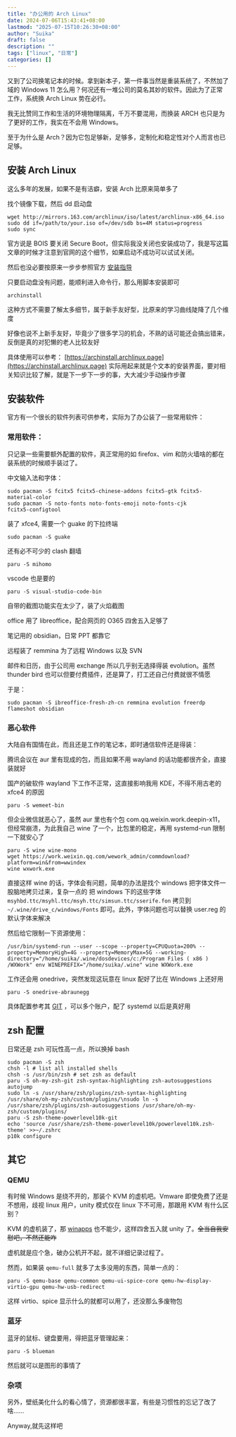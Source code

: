 ```yaml
---
title: "办公用的 Arch Linux"
date: 2024-07-06T15:43:41+08:00
lastmod: "2025-07-15T10:26:30+08:00"
author: "Suika"
draft: false
description: ""
tags: ["linux", "日常"]
categories: []
---
```


又到了公司换笔记本的时候。拿到新本子，第一件事当然是重装系统了，不然加了域的 Windows 11 怎么用？何况还有一堆公司的莫名其妙的软件。因此为了正常工作，系统换 Arch Linux 势在必行。

我无比赞同工作和生活的环境物理隔离，千万不要混用，而换装 ARCH 也只是为了更好的工作，我实在不会用 Windows。

至于为什么是 Arch？因为它包足够新，足够多，定制化和稳定性对个人而言也已足够。

## 安装 Arch Linux
这么多年的发展，如果不是有洁癖，安装 Arch 比原来简单多了

找个镜像下载，然后 dd 启动盘
```
wget http://mirrors.163.com/archlinux/iso/latest/archlinux-x86_64.iso
sudo dd if=/path/to/your.iso of=/dev/sdb bs=4M status=progress
sudo sync
```

官方说是 BOIS 要关闭 Secure Boot，但实际我没关闭也安装成功了，我是写这篇文章的时候才注意到官网的这个细节，如果启动不成功可以试试关闭。

然后也没必要按原来一步步参照官方 [安装指导](https://wiki.archlinux.org/title/Installation_guide)

只要启动盘没有问题，能顺利进入命令行，那么用脚本安装即可
```
archinstall
```

这种方式不需要了解太多细节，属于新手友好型，比原来的学习曲线陡降了几个维度

好像也说不上新手友好，毕竟少了很多学习的机会，不熟的话可能还会搞出错来，反倒是真的对犯懒的老人比较友好

具体使用可以参考： [https://archinstall.archlinux.page](https://archinstall.archlinux.page)
实际用起来就是个文本的安装界面，要对相关知识比较了解，就是下一步下一步的事，大大减少手动操作步骤

## 安装软件
官方有一个很长的软件列表可供参考，实际为了办公装了一些常用软件：

### 常用软件：
只记录一些需要额外配置的软件，真正常用的如 firefox、vim 和防火墙啥的都在装系统的时候顺手装过了。

中文输入法和字体：
```
sudo pacman -S fcitx5 fcitx5-chinese-addons fcitx5-gtk fcitx5-material-color
sudo pacman -S noto-fonts noto-fonts-emoji noto-fonts-cjk
fcitx5-configtool
```

装了 xfce4, 需要一个 guake 的下拉终端
```
sudo pacman -S guake
```

还有必不可少的 clash 翻墙
```
paru -S mihomo
```

vscode 也是要的
```
paru -S visual-studio-code-bin
```

自带的截图功能实在太少了，装了火焰截图

office 用了 libreoffice，配合网页的 O365 四舍五入足够了

笔记用的 obsidian，日常 PPT 都靠它

远程装了 remmina 为了远程 Windows 以及 SVN

邮件和日历，由于公司用 exchange 所以几乎别无选择得装 evolution。虽然 thunder bird 也可以但要付费插件，还是算了，打工还自己付费就很不情愿

于是：
```
sudo pacman -S ibreoffice-fresh-zh-cn remmina evolution freerdp flameshot obsidian
```

### 恶心软件
大陆自有国情在此，而且还是工作的笔记本，即时通信软件还是得装：

腾讯会议在 aur 里有现成的包，而且如果不用 wayland 的话功能都很齐全，直接装就好

国产的破软件 wayland 下工作不正常，这直接影响我用 KDE，不得不用古老的 xfce4 的原因
```
paru -S wemeet-bin
```

但企业微信就恶心了，虽然 aur 里也有个包 com.qq.weixin.work.deepin-x11，但经常崩溃，为此我自己 wine 了一个，比包里的稳定，再用 systemd-run 限制一下就安心了
```
paru -S wine wine-mono
wget https://work.weixin.qq.com/wework_admin/commdownload?platform=win&from=wwindex
wine wxwork.exe
```

直接这样 wine 的话，字体会有问题，简单的办法是找个 windows 把字体文件一股脑地拷贝过来，复杂一点的
把 windows 下的这些字体 `msyhbd.ttc/msyhl.ttc/msyh.ttc/simsun.ttc/sserife.fon` 拷贝到 `~/.wine/drive_c/windows/Fonts` 即可。此外，字体问题也可以替换 user.reg 的默认字体来解决

然后给它限制一下资源使用：
```
/usr/bin/systemd-run --user --scope --property=CPUQuota=200% --property=MemoryHigh=4G --property=MemoryMax=5G --working-directory="/home/suika/.wine/dosdevices/c:/Program Files ( x86 ) /WXWork" env WINEPREFIX="/home/suika/.wine" wine WXWork.exe
```

工作还会用 onedrive，突然发现这玩意在 linux 配好了比在 Windows 上还好用
```
paru -S onedrive-abraunegg
```

具体配置参考其 [GIT](https://github.com/abraunegg/onedrive) ，可以多个账户，配了 systemd 以后是真好用

## zsh 配置
日常还是 zsh 可玩性高一点，所以换掉 bash
```
sudo pacman -S zsh
chsh -l # list all installed shells
chsh -s /usr/bin/zsh # set zsh as default
paru -S oh-my-zsh-git zsh-syntax-highlighting zsh-autosuggestions autojump
sudo ln -s /usr/share/zsh/plugins/zsh-syntax-highlighting /usr/share/oh-my-zsh/custom/plugins/\nsudo ln -s /usr/share/zsh/plugins/zsh-autosuggestions /usr/share/oh-my-zsh/custom/plugins/
paru -S zsh-theme-powerlevel10k-git
echo 'source /usr/share/zsh-theme-powerlevel10k/powerlevel10k.zsh-theme' >>~/.zshrc
p10k configure
```

## 其它

### QEMU
有时候 Windows 是绕不开的，那装个 KVM 的虚机吧。Vmware 即使免费了还是不想用，歧视 linux 用户，unity 模式仅在 linux 下不可用，那跟用 KVM 有什么区别？

KVM 的虚机装了，那 [winapps](https://github.com/Fmstrat/winapps) 也不能少，这样四舍五入就 unity 了。~~全当自我安慰吧，不然还能咋~~

虚机就是应个急，破办公机开不起，就不详细记录过程了。

然而，如果装 `qemu-full` 就多了太多没用的东西，简单一点的：
```
paru -S qemu-base qemu-common qemu-ui-spice-core qemu-hw-display-virtio-gpu qemu-hw-usb-redirect

```
这样 virtio、spice 显示什么的就都可以用了，还没那么多废物包

### 蓝牙
蓝牙的鼠标、键盘要用，得把蓝牙管理起来：
```
paru -S blueman
```
然后就可以是图形的事情了

### 杂项
另外，壁纸美化什么的看心情了，资源都很丰富，有些是习惯性的忘记了改了啥……

Anyway,就先这样吧
